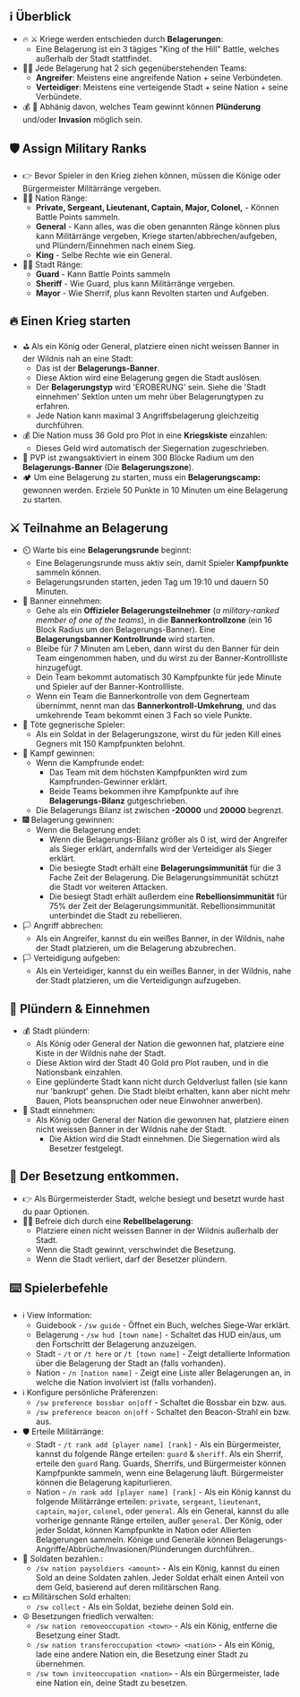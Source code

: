 ## :information_source: Überblick
* :fire: :crossed_swords: Kriege werden entschieden durch **Belagerungen**:
  * Eine Belagerung ist ein 3 tägiges "King of the Hill" Battle, welches außerhalb der Stadt stattfindet.
* 🤼‍♂️  Jede Belagerung hat 2 sich gegenüberstehenden Teams:
  * **Angreifer**: Meistens eine angreifende Nation + seine Verbündeten.
  * **Verteidiger**: Meistens eine verteigende Stadt + seine Nation + seine Verbündete.
* :moneybag: :triangular_flag_on_post: Abhänig davon, welches Team gewinnt können **Plünderung** und/oder **Invasion** möglich sein.
## :shield: Assign Military Ranks
* :point_right: Bevor Spieler in den Krieg ziehen können, müssen die Könige oder Bürgermeister Militärränge vergeben.
* 💂‍♂️  Nation Ränge:
  * **Private, Sergeant, Lieutenant, Captain, Major, Colonel,** - Können Battle Points sammeln.
  * **General** - Kann alles, was die oben genannten Ränge können plus kann Militärränge vergeben, Kriege starten/abbrechen/aufgeben, und Plündern/Einnehmen nach einem Sieg.
  * **King** - Selbe Rechte wie ein General.
* 💂‍♂️  Stadt Ränge:
  * **Guard** - Kann Battle Points sammeln
  * **Sheriff** - Wie Guard, plus kann Militärränge vergeben.
  * **Mayor** - Wie Sherrif, plus kann Revolten starten und Aufgeben.

## :fire: Einen Krieg starten
  - :golf: Als ein König oder General, platziere einen nicht weissen Banner in der Wildnis nah an eine Stadt:
    - Das ist der **Belagerungs-Banner**.
    - Diese Aktion wird eine Belagerung gegen die Stadt auslösen.
    - Der **Belagerungstyp** wird 'EROBERUNG' sein. Siehe die 'Stadt einnehmen' Sektion unten um mehr über Belagerungtypen zu erfahren.
    - Jede Nation kann maximal 3 Angriffsbelagerung gleichzeitig durchführen.
  - :moneybag: Die Nation muss 36 Gold pro Plot in eine **Kriegskiste** einzahlen:
    - Dieses Geld wird automatisch der Siegernation zugeschrieben.
  - :person_fencing: PVP ist zwangsaktiviert in einem 300 Blöcke Radium um den **Belagerungs-Banner** (Die **Belagerungszone**).
  - :camping: Um eine Belagerung zu starten, muss ein **Belagerungscamp:** gewonnen werden. Erziele 50 Punkte in 10 Minuten um eine Belagerung zu starten.

## :crossed_swords: Teilnahme an Belagerung
* :timer_clock: Warte bis eine **Belagerungsrunde** beginnt:
  - Eine Belagerungsrunde muss aktiv sein, damit Spieler **Kampfpunkte** sammeln können.
  - Belagerungsrunden starten, jeden Tag um 19:10 und dauern 50 Minuten.
* :100: Banner einnehmen:
    - Gehe als ein **Offizieler Belagerungsteilnehmer** (*a military-ranked member of one of the teams*), in die **Bannerkontrollzone** (ein 16 Block Radius um den Belagerungs-Banner). Eine **Belagerungsbanner Kontrollrunde** wird starten.
    - Bleibe für 7 Minuten am Leben, dann wirst du den Banner für dein Team eingenommen haben, und du wirst zu der Banner-Kontrollliste hinzugefügt.
    - Dein Team bekommt automatisch 30 Kampfpunkte für jede Minute und Spieler auf der Banner-Kontrollliste.
    - Wenn ein Team die Bannerkontrolle von dem Gegnerteam übernimmt, nennt man das **Bannerkontroll-Umkehrung**, und das umkehrende Team bekommt einen 3 Fach so viele Punkte.
* :100: Töte gegnerische Spieler:
    - Als ein Soldat in der Belagerungszone, wirst du für jeden Kill eines Gegners mit 150 Kampfpunkten belohnt.
* :gorilla: Kampf gewinnen:
   - Wenn die Kampfrunde endet:
     - Das Team mit dem höchsten Kampfpunkten wird zum Kampfrunden-Gewinner erklärt.
     - Beide Teams bekommen ihre Kampfpunkte auf ihre **Belagerungs-Bilanz** gutgeschrieben.
   - Die Belagerungs Bilanz ist zwischen **-20000** und **20000** begrenzt.
* :fireworks: Belagerung gewinnen:
  - Wenn die Belagerung endet:
    - Wenn die Belagerungs-Bilanz größer als 0 ist, wird der Angreifer als Sieger erklärt, andernfalls wird der Verteidiger als Sieger erklärt.
    - Die besiegte Stadt erhält eine **Belagerungsimmunität** für die 3 Fache Zeit der Belagerung. Die Belagerungsimmunität schützt die Stadt vor weiteren Attacken.
    - Die besiegt Stadt erhält außerdem eine **Rebellionsimmunität** für 75% der Zeit der Belagerungsimmunität. Rebellionsimmunität unterbindet die Stadt zu rebellieren.
* 🏳️ Angriff abbrechen:
  - Als ein Angreifer, kannst du ein weißes Banner, in der Wildnis, nahe der Stadt platzieren, um die Belagerung abzubrechen.
* 🏳️ Verteidigung aufgeben:
  - Als ein Verteidiger, kannst du ein weißes Banner, in der Wildnis, nahe der Stadt platzieren, um die Verteidigungn aufzugeben.

## :gift: Plündern & Einnehmen
* :moneybag: Stadt plündern:
   - Als König oder General der Nation die gewonnen hat, platziere eine Kiste in der Wildnis nahe der Stadt.
   - Diese Aktion wird der Stadt 40 Gold pro Plot rauben, und in die Nationsbank einzahlen.
   - Eine geplünderte Stadt kann nicht durch Geldverlust fallen (sie kann nur 'bankrupt' gehen. Die Stadt bleibt erhalten, kann aber nicht mehr Bauen, Plots beanspruchen oder neue Einwohner anwerben).
* :triangular_flag_on_post: Stadt einnehmen:
   - Als König oder General der Nation die gewonnen hat, platziere einen nicht weissen Banner in der Wildnis nahe der Stadt.
     - Die Aktion wird die Stadt einnehmen. Die Siegernation wird als Besetzer festgelegt.

## :statue_of_liberty: Der Besetzung entkommen.
   - :point_right: Als Bürgermeisterder Stadt, welche besiegt und besetzt wurde hast du paar Optionen.
   - :farmer: Befreie dich durch eine **Rebellbelagerung**:
       - Platziere einen nicht weissen Banner in der Wildnis außerhalb der Stadt.
       - Wenn die Stadt gewinnt, verschwindet die Besetzung.
       - Wenn die Stadt verliert, darf der Besetzer plündern.

## :keyboard: Spielerbefehle
* :information_source: View Information:
  - Guidebook - `/sw guide` - Öffnet ein Buch, welches Siege-War erklärt.
  - Belagerung - `/sw hud [town name]` - Schaltet das HUD ein/aus, um den Fortschritt der Belagerung anzuzeigen.
  - Stadt - `/t` or `/t here` or `/t [town name]` - Zeigt detallierte Information über die Belagerung der Stadt an (falls vorhanden).
  - Nation - `/n [nation name]` - Zeigt eine Liste aller Belagerungen an, in welche die Nation involviert ist (falls vorhanden).
* :information_source: Konfigure persönliche Präferenzen:
  - `/sw preference bossbar on|off` - Schaltet die Bossbar ein bzw. aus.
  - `/sw preference beacon on|off` - Schaltet den Beacon-Strahl ein bzw. aus.
* :shield:  Erteile Militärränge:
  - Stadt - `/t rank add [player name] [rank]` - Als ein Bürgermeister, kannst du folgende Ränge erteilen: `guard` & `sheriff`. Als ein Sherrif, erteile den `guard` Rang. Guards, Sherrifs, und Bürgermeister können Kampfpunkte sammeln, wenn eine Belagerung läuft.
  Bürgermeister können die Belagerung kapiturlieren.
  - Nation - `/n rank add [player name] [rank]` - Als ein König kannst du folgende Militärränge erteilen: `private`, `sergeant`, `lieutenant`, `captain`, `major`, `colonel`, oder `general`. Als ein General, kannst du alle vorherige gennante Ränge erteilen, außer `general`. Der König, oder jeder Soldat, können Kampfpunkte in Nation oder Allierten Belagerungen sammeln. Könige und Generäle können Belagerungs-Angriffe/Abbrüche/Invasionen/Plünderungen durchführen..
* :money_with_wings: Soldaten bezahlen.:
  - `/sw nation paysoldiers <amount>` - Als ein König, kannst du einen Sold an deine Soldaten zahlen. Jeder Soldat erhält einen Anteil von dem Geld, basierend auf deren militärschen Rang.
* :dollar: Militärschen Sold erhalten:
  - `/sw collect` - Als ein Soldat, beziehe deinen Sold ein.
* :peace_symbol: Besetzungen friedlich verwalten:
  - `/sw nation removeoccupation <town>` - Als ein König, entferne die Besetzung einer Stadt.
  - `/sw nation transferoccupation <town> <nation>` - Als ein König, lade eine andere Nation ein, die Besetzung einer Stadt zu übernehmen.
  - `/sw town inviteoccupation <nation>` - Als ein Bürgermeister, lade eine Nation ein, deine Stadt zu besetzen.